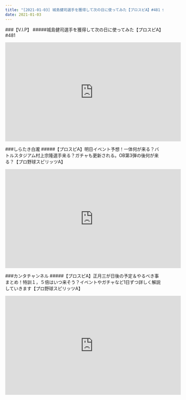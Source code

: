 ```yaml
---
title: "[2021-01-03] 城島健司選手を獲得して次の日に使ってみた【プロスピA】#481 他"
date: 2021-01-03
---
```

###【V.I.P】
#####城島健司選手を獲得して次の日に使ってみた【プロスピA】#481
<iframe width="560" height="315" src="https://www.youtube.com/embed/D0dOjd1cJXI" frameborder="0" allow="accelerometer; autoplay; clipboard-write; encrypted-media; gyroscope; picture-in-picture" allowfullscreen></iframe>

###しらたき白瀧
#####【プロスピA】明日イベント予想！一体何が来る？バトルスタジアム村上宗隆選手来る？ガチャも更新される。OB第3弾の後何が来る？【プロ野球スピリッツA】
<iframe width="560" height="315" src="https://www.youtube.com/embed/pdUMVju4ZQk" frameborder="0" allow="accelerometer; autoplay; clipboard-write; encrypted-media; gyroscope; picture-in-picture" allowfullscreen></iframe>

###カンタチャンネル
#####【プロスピA】正月三が日後の予定＆やるべき事まとめ！特訓１，５倍はいつ来そう？イベントやガチャなど1日ずつ詳しく解説していきます【プロ野球スピリッツA】
<iframe width="560" height="315" src="https://www.youtube.com/embed/nFsvkIybWsI" frameborder="0" allow="accelerometer; autoplay; clipboard-write; encrypted-media; gyroscope; picture-in-picture" allowfullscreen></iframe>

